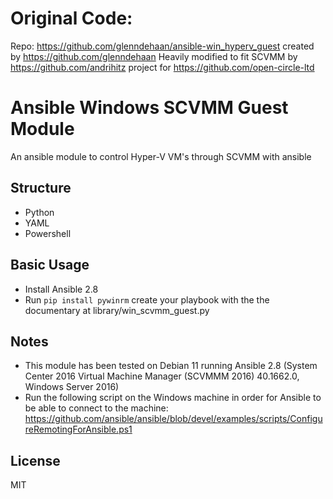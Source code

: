 # Original Code:
Repo: https://github.com/glenndehaan/ansible-win_hyperv_guest created by https://github.com/glenndehaan
Heavily modified to fit SCVMM by https://github.com/andrihitz project for https://github.com/open-circle-ltd


# Ansible Windows SCVMM Guest Module

An ansible module to control Hyper-V VM's through SCVMM with ansible

## Structure
- Python
- YAML
- Powershell

## Basic Usage
- Install Ansible 2.8
- Run `pip install pywinrm`
create your playbook with the the documentary at library/win_scvmm_guest.py 

## Notes
- This module has been tested on Debian 11 running Ansible 2.8 (System Center 2016 Virtual Machine Manager (SCVMMM 2016) 40.1662.0, Windows Server 2016)
- Run the following script on the Windows machine in order for Ansible to be able to connect to the machine: https://github.com/ansible/ansible/blob/devel/examples/scripts/ConfigureRemotingForAnsible.ps1

## License

MIT
